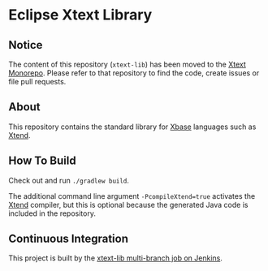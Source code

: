 # Eclipse Xtext Library

## Notice

The content of this repository (`xtext-lib`) has been moved to the [Xtext Monorepo](https://github.com/eclipse/xtext/). Please refer to that repository to find the code, create issues or file pull requests.

## About

This repository contains the standard library for [Xbase](https://www.eclipse.org/Xtext/documentation/305_xbase.html) languages such as [Xtend](http://xtend-lang.org).

## How To Build

Check out and run `./gradlew build`.

The additional command line argument `-PcompileXtend=true` activates the [Xtend](http://xtend-lang.org) compiler, but this is optional because the generated Java code is included in the repository.

## Continuous Integration

This project is built by the [xtext-lib multi-branch job on Jenkins](https://ci.eclipse.org/xtext/job/xtext-lib/).
